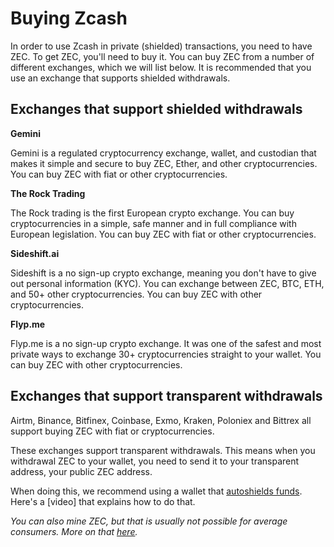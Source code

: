# Buying Zcash

In order to use Zcash in private (shielded) transactions, you need to have ZEC. To get ZEC, you'll need to buy it. You can buy ZEC from a number of different exchanges, which we will list below. It is recommended that you use an exchange that supports shielded withdrawals.

## Exchanges that support shielded withdrawals

**Gemini**

Gemini is a regulated cryptocurrency exchange, wallet, and custodian that makes it simple and secure to buy ZEC, Ether, and other cryptocurrencies. You can buy ZEC with fiat or other cryptocurrencies.

**The Rock Trading**

The Rock trading is the first European crypto exchange. You can buy cryptocurrencies in a simple, safe manner and in full compliance with European legislation. You can buy ZEC with fiat or other cryptocurrencies.

**Sideshift.ai**

Sideshift is a no sign-up crypto exchange, meaning you don't have to give out personal information (KYC). You can exchange between ZEC, BTC, ETH, and 50+ other cryptocurrencies. You can buy ZEC with other cryptocurrencies.

**Flyp.me**	

Flyp.me is a no sign-up crypto exchange. It was one of the safest and most private ways to exchange 30+ cryptocurrencies straight to your wallet. You can buy ZEC with other cryptocurrencies.

## Exchanges that support transparent withdrawals

Airtm, Binance, Bitfinex, Coinbase, Exmo, Kraken, Poloniex and Bittrex all support buying ZEC with fiat or cryptocurrencies.

These exchanges support transparent withdrawals. This means when you withdrawal ZEC to your wallet, you need to send it to your transparent address, your public ZEC address. 

When doing this, we recommend using a wallet that [autoshields funds](https://electriccoin.co/blog/new-releases-to-help-enable-zcash-shielded-by-default/). Here's a [video] that explains how to do that.

_You can also mine ZEC, but that is usually not possible for average consumers. More on that [here](https://www.genesis-mining.com/zcash-mining-guide)._
